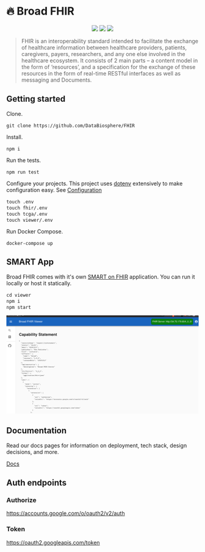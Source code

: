 # 🔥 Broad FHIR

<p align="center">
  <a href="https://github.com/DataBiosphere/FHIR/workflows/FHIR%20-%20Tests/badge.svg" alt="FHIR - Tests">
    <img src="https://github.com/DataBiosphere/FHIR/workflows/FHIR%20-%20Tests/badge.svg" /></a>
  <a href="https://github.com/DataBiosphere/FHIR/workflows/TCGA%20-%20Tests/badge.svg" alt="TCGA - Tests">
    <img src="https://github.com/DataBiosphere/FHIR/workflows/TCGA%20-%20Tests/badge.svg" /></a>
  <a href="https://github.com/DataBiosphere/FHIR/workflows/ANVIL%20-%20Tests/badge.svg" alt="ANVIL - Tests">
    <img src="https://github.com/DataBiosphere/FHIR/workflows/ANVIL%20-%20Tests/badge.svg" /></a>
</p>

> FHIR is an interoperability standard intended to facilitate the exchange of healthcare information between healthcare providers, patients, caregivers, payers, researchers, and any one else involved in the healthcare ecosystem. It consists of 2 main parts – a content model in the form of ‘resources’, and a specification for the exchange of these resources in the form of real-time RESTful interfaces as well as messaging and Documents.

## Getting started

Clone.

```
git clone https://github.com/DataBiosphere/FHIR
```

Install.

```
npm i
```

Run the tests.

```
npm run test
```

Configure your projects. This project uses [dotenv](https://github.com/motdotla/dotenv) extensively to make configuration easy. See [Configuration](./docs/CONFIGURATION.md)

```
touch .env
touch fhir/.env
touch tcga/.env
touch viewer/.env
```

Run Docker Compose.

```
docker-compose up
```

## SMART App

Broad FHIR comes with it's own [SMART on FHIR](http://www.hl7.org/fhir/smart-app-launch/) application. You can run it locally or host it statically.

```
cd viewer
npm i
npm start
```

![Viewer](./docs/images/viewer.png)

## Documentation

Read our docs pages for information on deployment, tech stack, design decisions, and more.

[Docs](./docs/INDEX.md)

## Auth endpoints

### Authorize

https://accounts.google.com/o/oauth2/v2/auth

### Token

https://oauth2.googleapis.com/token
